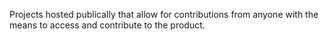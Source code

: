 Projects hosted publically that allow for contributions from anyone with the means to access and contribute to the product.